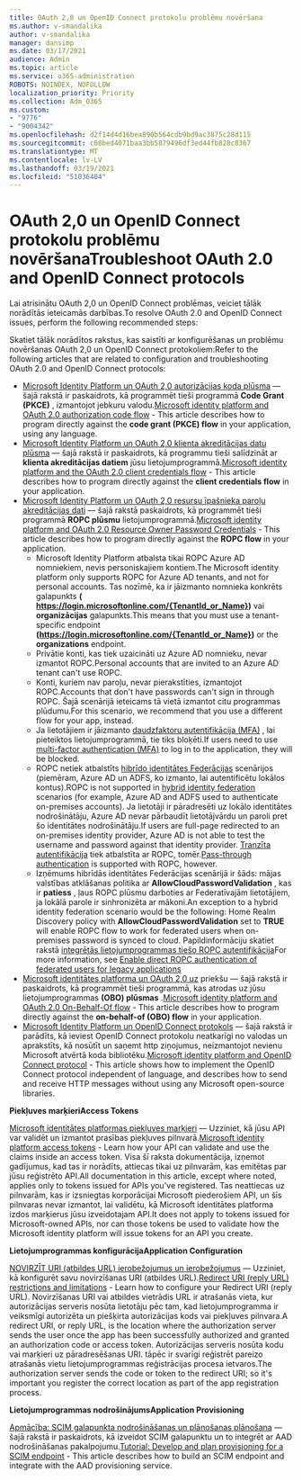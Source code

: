 ```yaml
---
title: OAuth 2,0 un OpenID Connect protokolu problēmu novēršana
ms.author: v-smandalika
author: v-smandalika
manager: dansimp
ms.date: 03/17/2021
audience: Admin
ms.topic: article
ms.service: o365-administration
ROBOTS: NOINDEX, NOFOLLOW
localization_priority: Priority
ms.collection: Adm_O365
ms.custom:
- "9776"
- "9004342"
ms.openlocfilehash: d2f14d4d16bea890b564cdb9bd9ac3875c28d115
ms.sourcegitcommit: c08bed4071baa3bb5879496df3ed44fb828c8367
ms.translationtype: MT
ms.contentlocale: lv-LV
ms.lasthandoff: 03/19/2021
ms.locfileid: "51036404"
---
```

# <a name="troubleshoot-oauth-20-and-openid-connect-protocols"></a><span data-ttu-id="5ff3f-102">OAuth 2,0 un OpenID Connect protokolu problēmu novēršana</span><span class="sxs-lookup"><span data-stu-id="5ff3f-102">Troubleshoot OAuth 2.0 and OpenID Connect protocols</span></span>

<span data-ttu-id="5ff3f-103">Lai atrisinātu OAuth 2,0 un OpenID Connect problēmas, veiciet tālāk norādītās ieteicamās darbības.</span><span class="sxs-lookup"><span data-stu-id="5ff3f-103">To resolve OAuth 2.0 and OpenID Connect issues, perform the following recommended steps:</span></span>

<span data-ttu-id="5ff3f-104">Skatiet tālāk norādītos rakstus, kas saistīti ar konfigurēšanas un problēmu novēršanas OAuth 2,0 un OpenID Connect protokoliem:</span><span class="sxs-lookup"><span data-stu-id="5ff3f-104">Refer to the following articles that are related to configuration and troubleshooting OAuth 2.0 and OpenID Connect protocols:</span></span>

- <span data-ttu-id="5ff3f-105">[Microsoft Identity Platform un OAuth 2,0 autorizācijas koda plūsma](https://docs.microsoft.com/azure/active-directory/develop/v2-oauth2-auth-code-flow) — šajā rakstā ir paskaidrots, kā programmēt tieši programmā **Code Grant (PKCE)** , izmantojot jebkuru valodu.</span><span class="sxs-lookup"><span data-stu-id="5ff3f-105">[Microsoft identity platform and OAuth 2.0 authorization code flow](https://docs.microsoft.com/azure/active-directory/develop/v2-oauth2-auth-code-flow) - This article describes how to program directly against the **code grant (PKCE) flow** in your application, using any language.</span></span>
- <span data-ttu-id="5ff3f-106">[Microsoft Identity Platform un OAuth 2,0 klienta akreditācijas datu plūsma](https://docs.microsoft.com/azure/active-directory/develop/v2-oauth2-client-creds-grant-flow) — šajā rakstā ir paskaidrots, kā programmu tieši salīdzināt ar **klienta akreditācijas datiem** jūsu lietojumprogrammā.</span><span class="sxs-lookup"><span data-stu-id="5ff3f-106">[Microsoft identity platform and the OAuth 2.0 client credentials flow](https://docs.microsoft.com/azure/active-directory/develop/v2-oauth2-client-creds-grant-flow) - This article describes how to program directly against the **client credentials flow** in your application.</span></span>
- <span data-ttu-id="5ff3f-107">[Microsoft Identity Platform un OAuth 2,0 resursu īpašnieka paroļu akreditācijas dati](https://docs.microsoft.com/azure/active-directory/develop/v2-oauth-ropc) — šajā rakstā paskaidrots, kā programmēt tieši programmā **ROPC plūsmu** lietojumprogrammā.</span><span class="sxs-lookup"><span data-stu-id="5ff3f-107">[Microsoft identity platform and OAuth 2.0 Resource Owner Password Credentials](https://docs.microsoft.com/azure/active-directory/develop/v2-oauth-ropc) - This article describes how to program directly against the **ROPC flow** in your application.</span></span>
    - <span data-ttu-id="5ff3f-108">Microsoft Identity Platform atbalsta tikai ROPC Azure AD nomniekiem, nevis personiskajiem kontiem.</span><span class="sxs-lookup"><span data-stu-id="5ff3f-108">The Microsoft identity platform only supports ROPC for Azure AD tenants, and not for personal accounts.</span></span> <span data-ttu-id="5ff3f-109">Tas nozīmē, ka ir jāizmanto nomnieka konkrēts galapunkts **( https://login.microsoftonline.com/{TenantId_or_Name})** vai **organizācijas** galapunkts.</span><span class="sxs-lookup"><span data-stu-id="5ff3f-109">This means that you must use a tenant-specific endpoint **(https://login.microsoftonline.com/{TenantId_or_Name})** or the **organizations** endpoint.</span></span>
    - <span data-ttu-id="5ff3f-110">Privātie konti, kas tiek uzaicināti uz Azure AD nomnieku, nevar izmantot ROPC.</span><span class="sxs-lookup"><span data-stu-id="5ff3f-110">Personal accounts that are invited to an Azure AD tenant can't use ROPC.</span></span>
    - <span data-ttu-id="5ff3f-111">Konti, kuriem nav paroļu, nevar pierakstīties, izmantojot ROPC.</span><span class="sxs-lookup"><span data-stu-id="5ff3f-111">Accounts that don't have passwords can't sign in through ROPC.</span></span> <span data-ttu-id="5ff3f-112">Šajā scenārijā ieteicams tā vietā izmantot citu programmas plūdumu.</span><span class="sxs-lookup"><span data-stu-id="5ff3f-112">For this scenario, we recommend that you use a different flow for your app, instead.</span></span>
    - <span data-ttu-id="5ff3f-113">Ja lietotājiem ir jāizmanto [daudzfaktoru autentifikācija (MFA)](https://docs.microsoft.com/azure/active-directory/authentication/concept-mfa-howitworks) , lai pieteiktos lietojumprogrammā, tie tiks bloķēti.</span><span class="sxs-lookup"><span data-stu-id="5ff3f-113">If users need to use [multi-factor authentication (MFA)](https://docs.microsoft.com/azure/active-directory/authentication/concept-mfa-howitworks) to log in to the application, they will be blocked.</span></span>
    - <span data-ttu-id="5ff3f-114">ROPC netiek atbalstīts [hibrīdo identitātes Federācijas](https://docs.microsoft.com/azure/active-directory/hybrid/whatis-fed) scenārijos (piemēram, Azure AD un ADFS, ko izmanto, lai autentificētu lokālos kontus).</span><span class="sxs-lookup"><span data-stu-id="5ff3f-114">ROPC is not supported in [hybrid identity federation](https://docs.microsoft.com/azure/active-directory/hybrid/whatis-fed) scenarios (for example, Azure AD and ADFS used to authenticate on-premises accounts).</span></span> <span data-ttu-id="5ff3f-115">Ja lietotāji ir pāradresēti uz lokālo identitātes nodrošinātāju, Azure AD nevar pārbaudīt lietotājvārdu un paroli pret šo identitātes nodrošinātāju.</span><span class="sxs-lookup"><span data-stu-id="5ff3f-115">If users are full-page redirected to an on-premises identity provider, Azure AD is not able to test the username and password against that identity provider.</span></span> <span data-ttu-id="5ff3f-116">[Tranzīta autentifikācija](https://docs.microsoft.com/azure/active-directory/hybrid/how-to-connect-pta) tiek atbalstīta ar ROPC, tomēr.</span><span class="sxs-lookup"><span data-stu-id="5ff3f-116">[Pass-through authentication](https://docs.microsoft.com/azure/active-directory/hybrid/how-to-connect-pta) is supported with ROPC, however.</span></span>
    - <span data-ttu-id="5ff3f-117">Izņēmums hibrīdās identitātes Federācijas scenārijā ir šāds: mājas valstības atklāšanas politika ar **AllowCloudPasswordValidation** , kas ir **patiess** , ļaus ROPC plūsmu darboties ar Federatīvajām lietotājiem, ja lokālā parole ir sinhronizēta ar mākoni.</span><span class="sxs-lookup"><span data-stu-id="5ff3f-117">An exception to a hybrid identity federation scenario would be the following: Home Realm Discovery policy with **AllowCloudPasswordValidation** set to **TRUE** will enable ROPC flow to work for federated users when on-premises password is synced to cloud.</span></span> <span data-ttu-id="5ff3f-118">Papildinformāciju skatiet rakstā [integrētās lietojumprogrammas tiešo ROPC autentifikācija](https://docs.microsoft.com/azure/active-directory/manage-apps/configure-authentication-for-federated-users-portal#enable-direct-ropc-authentication-of-federated-users-for-legacy-applications)</span><span class="sxs-lookup"><span data-stu-id="5ff3f-118">For more information, see [Enable direct ROPC authentication of federated users for legacy applications](https://docs.microsoft.com/azure/active-directory/manage-apps/configure-authentication-for-federated-users-portal#enable-direct-ropc-authentication-of-federated-users-for-legacy-applications)</span></span> 
- <span data-ttu-id="5ff3f-119">[Microsoft identitātes platforma un OAuth 2,0 uz](https://docs.microsoft.com/azure/active-directory/develop/v2-oauth2-on-behalf-of-flow) priekšu — šajā rakstā ir paskaidrots, kā programmēt tieši programmā, kas atrodas uz jūsu lietojumprogrammas **(OBO) plūsmas** .</span><span class="sxs-lookup"><span data-stu-id="5ff3f-119">[Microsoft identity platform and OAuth 2.0 On-Behalf-Of flow](https://docs.microsoft.com/azure/active-directory/develop/v2-oauth2-on-behalf-of-flow) - This article describes how to program directly against the **on-behalf-of (OBO) flow** in your application.</span></span>
- <span data-ttu-id="5ff3f-120">[Microsoft Identity Platform un OpenID Connect protokols](https://docs.microsoft.com/azure/active-directory/develop/v2-protocols-oidc) — šajā rakstā ir parādīts, kā ieviest OpenID Connect protokolu neatkarīgi no valodas un aprakstīts, kā nosūtīt un saņemt http ziņojumus, neizmantojot nevienu Microsoft atvērtā koda bibliotēku.</span><span class="sxs-lookup"><span data-stu-id="5ff3f-120">[Microsoft identity platform and OpenID Connect protocol](https://docs.microsoft.com/azure/active-directory/develop/v2-protocols-oidc) - This article shows how to implement the OpenID Connect protocol independent of language, and describes how to send and receive HTTP messages without using any Microsoft open-source libraries.</span></span>

<span data-ttu-id="5ff3f-121">**Piekļuves marķieri**</span><span class="sxs-lookup"><span data-stu-id="5ff3f-121">**Access Tokens**</span></span>

<span data-ttu-id="5ff3f-122">[Microsoft identitātes platformas piekļuves marķieri](https://docs.microsoft.com/azure/active-directory/develop/access-tokens) — Uzziniet, kā jūsu API var validēt un izmantot prasības piekļuves pilnvarā.</span><span class="sxs-lookup"><span data-stu-id="5ff3f-122">[Microsoft identity platform access tokens](https://docs.microsoft.com/azure/active-directory/develop/access-tokens) - Learn how your API can validate and use the claims inside an access token.</span></span> <span data-ttu-id="5ff3f-123">Visa šī raksta dokumentācija, izņemot gadījumus, kad tas ir norādīts, attiecas tikai uz pilnvarām, kas emitētas par jūsu reģistrēto API.</span><span class="sxs-lookup"><span data-stu-id="5ff3f-123">All documentation in this article, except where noted, applies only to tokens issued for APIs you've registered.</span></span> <span data-ttu-id="5ff3f-124">Tas neattiecas uz pilnvarām, kas ir izsniegtas korporācijai Microsoft piederošiem API, un šīs pilnvaras nevar izmantot, lai validētu, kā Microsoft identitātes platforma izdos marķierus jūsu izveidotajam API.</span><span class="sxs-lookup"><span data-stu-id="5ff3f-124">It does not apply to tokens issued for Microsoft-owned APIs, nor can those tokens be used to validate how the Microsoft identity platform will issue tokens for an API you create.</span></span>

<span data-ttu-id="5ff3f-125">**Lietojumprogrammas konfigurācija**</span><span class="sxs-lookup"><span data-stu-id="5ff3f-125">**Application Configuration**</span></span>

<span data-ttu-id="5ff3f-126">[NOVIRZĪT URI (atbildes URL) ierobežojumus un ierobežojumus](https://docs.microsoft.com/azure/active-directory/develop/reply-url) — Uzziniet, kā konfigurēt savu novirzīšanas URI (atbildes URL).</span><span class="sxs-lookup"><span data-stu-id="5ff3f-126">[Redirect URI (reply URL) restrictions and limitations](https://docs.microsoft.com/azure/active-directory/develop/reply-url) - Learn how to configure your Redirect URI (reply URL).</span></span> <span data-ttu-id="5ff3f-127">Novirzīšanas URI vai atbildes vietrādis URL ir atrašanās vieta, kur autorizācijas serveris nosūta lietotāju pēc tam, kad lietojumprogramma ir veiksmīgi autorizēta un piešķirta autorizācijas kods vai piekļuves pilnvara.</span><span class="sxs-lookup"><span data-stu-id="5ff3f-127">A redirect URI, or reply URL, is the location where the authorization server sends the user once the app has been successfully authorized and granted an authorization code or access token.</span></span> <span data-ttu-id="5ff3f-128">Autorizācijas serveris nosūta kodu vai marķieri uz pāradresēšanas URI. tāpēc ir svarīgi reģistrēt pareizo atrašanās vietu lietojumprogrammas reģistrācijas procesa ietvaros.</span><span class="sxs-lookup"><span data-stu-id="5ff3f-128">The authorization server sends the code or token to the redirect URI; so it's important you register the correct location as part of the app registration process.</span></span>

<span data-ttu-id="5ff3f-129">**Lietojumprogrammas nodrošinājums**</span><span class="sxs-lookup"><span data-stu-id="5ff3f-129">**Application Provisioning**</span></span>

<span data-ttu-id="5ff3f-130">[Apmācība: SCIM galapunkta nodrošināšanas un plānošanas plānošana](https://docs.microsoft.com/azure/active-directory/app-provisioning/use-scim-to-provision-users-and-groups) — šajā rakstā ir paskaidrots, kā izveidot SCIM galapunktu un to integrēt ar AAD nodrošināšanas pakalpojumu.</span><span class="sxs-lookup"><span data-stu-id="5ff3f-130">[Tutorial: Develop and plan provisioning for a SCIM endpoint](https://docs.microsoft.com/azure/active-directory/app-provisioning/use-scim-to-provision-users-and-groups) - This article describes how to build an SCIM endpoint and integrate with the AAD provisioning service.</span></span>


